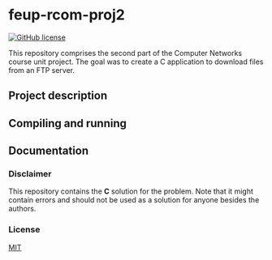 # feup-rcom-proj2

[![GitHub license](https://img.shields.io/github/license/luist18/feup-rcom-proj2?color=blue)](https://github.com/luist18/feup-rcom-proj2/blob/master/LICENSE)

This repository comprises the second part of the Computer Networks course unit project. The goal was to create a C application to download files from an FTP server.

## Project description

## Compiling and running

## Documentation

### Disclaimer

This repository contains the **C** solution for the problem. Note that it might contain errors and should not be used as a solution for anyone besides the authors.

### License

[MIT](https://opensource.org/licenses/MIT)
